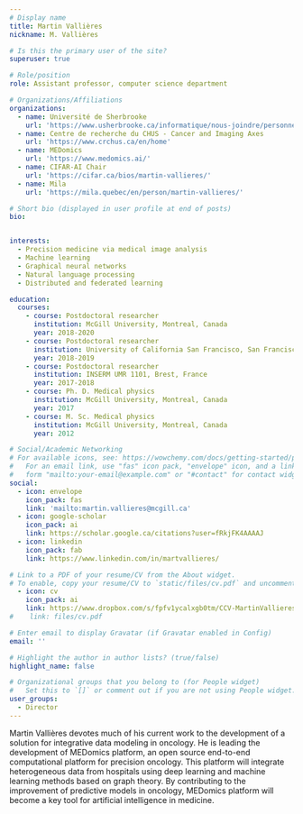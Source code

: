 ```yaml
---
# Display name
title: Martin Vallières
nickname: M. Vallières

# Is this the primary user of the site?
superuser: true

# Role/position
role: Assistant professor, computer science department

# Organizations/Affiliations
organizations:
  - name: Université de Sherbrooke
    url: 'https://www.usherbrooke.ca/informatique/nous-joindre/personnel/corps-professoral/professeurs/martin-vallieres'
  - name: Centre de recherche du CHUS - Cancer and Imaging Axes
    url: 'https://www.crchus.ca/en/home'
  - name: MEDomics
    url: 'https://www.medomics.ai/'
  - name: CIFAR-AI Chair
    url: 'https://cifar.ca/bios/martin-vallieres/'
  - name: Mila
    url: 'https://mila.quebec/en/person/martin-vallieres/'

# Short bio (displayed in user profile at end of posts)
bio: 


interests:
  - Precision medicine via medical image analysis
  - Machine learning
  - Graphical neural networks
  - Natural language processing
  - Distributed and federated learning

education:
  courses:
    - course: Postdoctoral researcher
      institution: McGill University, Montreal, Canada
      year: 2018-2020
    - course: Postdoctoral researcher
      institution: University of California San Francisco, San Francisco, USA
      year: 2018-2019
    - course: Postdoctoral researcher
      institution: INSERM UMR 1101, Brest, France
      year: 2017-2018
    - course: Ph. D. Medical physics
      institution: McGill University, Montreal, Canada
      year: 2017
    - course: M. Sc. Medical physics
      institution: McGill University, Montreal, Canada
      year: 2012

# Social/Academic Networking
# For available icons, see: https://wowchemy.com/docs/getting-started/page-builder/#icons
#   For an email link, use "fas" icon pack, "envelope" icon, and a link in the
#   form "mailto:your-email@example.com" or "#contact" for contact widget.
social:
  - icon: envelope
    icon_pack: fas
    link: 'mailto:martin.vallieres@mcgill.ca'
  - icon: google-scholar
    icon_pack: ai
    link: https://scholar.google.ca/citations?user=fRkjFK4AAAAJ
  - icon: linkedin
    icon_pack: fab
    link: https://www.linkedin.com/in/martvallieres/

# Link to a PDF of your resume/CV from the About widget.
# To enable, copy your resume/CV to `static/files/cv.pdf` and uncomment the lines below.
  - icon: cv
    icon_pack: ai
    link: https://www.dropbox.com/s/fpfv1ycalxgb0tm/CCV-MartinVallieres-Full_CV.pdf?dl=0
#    link: files/cv.pdf

# Enter email to display Gravatar (if Gravatar enabled in Config)
email: ''

# Highlight the author in author lists? (true/false)
highlight_name: false

# Organizational groups that you belong to (for People widget)
#   Set this to `[]` or comment out if you are not using People widget.
user_groups:
  - Director
---
```


Martin Vallières devotes much of his current work to the development of a solution for integrative data modeling in 
oncology. He is leading the development of MEDomics platform, an open source end-to-end computational platform for 
precision oncology. This platform will integrate heterogeneous data from hospitals using deep learning and machine 
learning methods based on graph theory. By contributing to the improvement of predictive models in oncology, 
MEDomics platform will become a key tool for artificial intelligence in medicine. 
